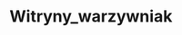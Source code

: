 # Witryny_warzywniak
<html>
<head>
<meta charset="Mateusz Wit">
<title> wykonał Wit </title>



</head>
</html>
